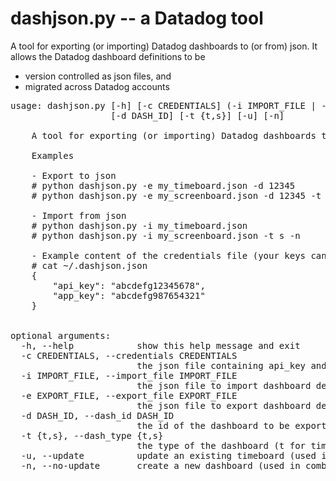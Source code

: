 # dashjson.py -- a Datadog tool

A tool for exporting (or importing) Datadog dashboards to (or from) json. It allows the Datadog dashboard definitions to be

- version controlled as json files, and
- migrated across Datadog accounts

<pre>
usage: dashjson.py [-h] [-c CREDENTIALS] (-i IMPORT_FILE | -e EXPORT_FILE)
                   [-d DASH_ID] [-t {t,s}] [-u] [-n]

    A tool for exporting (or importing) Datadog dashboards to (or from) json files.

    Examples

    - Export to json
    # python dashjson.py -e my_timeboard.json -d 12345
    # python dashjson.py -e my_screenboard.json -d 12345 -t s

    - Import from json
    # python dashjson.py -i my_timeboard.json
    # python dashjson.py -i my_screenboard.json -t s -n

    - Example content of the credentials file (your keys can be found at https://app.datadoghq.com/account/settings#api)
    # cat ~/.dashjson.json
    {
        "api_key": "abcdefg12345678",
        "app_key": "abcdefg987654321"
    }


optional arguments:
  -h, --help            show this help message and exit
  -c CREDENTIALS, --credentials CREDENTIALS
                        the json file containing api_key and app_key as dictionary entries, defaults to ~/.dashjson.json
  -i IMPORT_FILE, --import_file IMPORT_FILE
                        the json file to import dashboard definition from
  -e EXPORT_FILE, --export_file EXPORT_FILE
                        the json file to export dashboard definition to
  -d DASH_ID, --dash_id DASH_ID
                        the id of the dashboard to be exported
  -t {t,s}, --dash_type {t,s}
                        the type of the dashboard (t for timeboard and s for screenboard) to be imported or exported, default to t
  -u, --update          update an existing timeboard (used in combination with -i, default for Timeboards, not supported for screenboards))
  -n, --no-update       create a new dashboard (used in combination with -i)
</pre>
